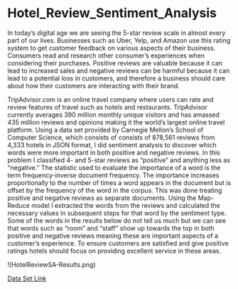 # Hotel_Review_Sentiment_Analysis

In today’s digital age we are seeing the 5-star review scale in almost every part of our lives. Businesses such as Uber, Yelp, and Amazon use this rating system to get customer feedback on various aspects of their business. Consumers read and research other consumer’s experiences when considering their purchases. Positive reviews are valuable because it can lead to increased sales and negative reviews can be harmful because it can lead to a potential loss in customers, and therefore a business should care about how their customers are interacting with their brand.

TripAdvisor.com is an online travel company where users can rate and review features of travel such as hotels and restaurants. TripAdvisor currently averages 390 million monthly unique visitors and has amassed 435 million reviews and opinions making it the world’s largest online travel platform. Using a data set provided by Carnegie Mellon’s School of Computer Science, which consists of consists of 878,561 reviews from 4,333 hotels in JSON format, I did sentiment analysis to discover which words were more important in both positive and negative reviews. In this problem I classified 4- and 5-star reviews as “positive” and anything less as “negative.” The statistic used to evaluate the importance of a word is the term frequency-inverse document frequency. The importance increases proportionally to the number of times a word appears in the document but is offset by the frequency of the word in the corpus. This was done treating positive and negative reviews as separate documents.
Using the Map-Reduce model I extracted the words from the reviews and calculated the necessary values in subsequent steps for that word by the sentiment type. Some of the words in the results below do not tell us much but we can see that words such as “room” and “staff” show up towards the top in both positive and negative reviews meaning these are important aspects of a customer’s experience. To ensure customers are satisfied and give positive ratings hotels should focus on providing excellent service in these areas.

!(HotelReviewSA-Results.png)

[Data Set Link](https://www.cs.cmu.edu/~jiweil/html/hotel-review.html)
